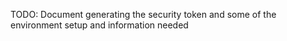 TODO: Document generating the security token and some of the environment setup and information needed